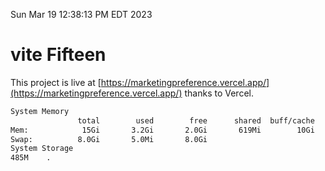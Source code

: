 Sun Mar 19 12:38:13 PM EDT 2023

# vite Fifteen


This project is live at [https://marketingpreference.vercel.app/](https://marketingpreference.vercel.app/) thanks to Vercel.

```bash
System Memory
               total        used        free      shared  buff/cache   available
Mem:            15Gi       3.2Gi       2.0Gi       619Mi        10Gi        10Gi
Swap:          8.0Gi       5.0Mi       8.0Gi
System Storage
485M	.
